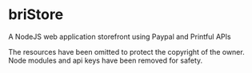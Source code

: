 # briStore
A NodeJS web application storefront using Paypal and Printful APIs

The resources have been omitted to protect the copyright of the owner. 
Node modules and api keys have been removed for safety.
